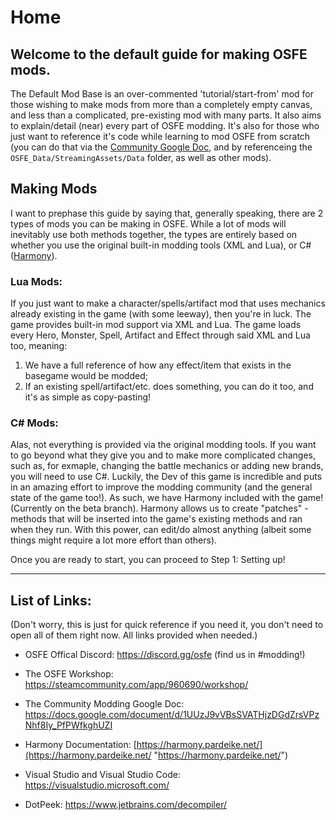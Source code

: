# Home

## Welcome to the default guide for making OSFE mods.
The Default Mod Base is an over-commented 'tutorial/start-from' mod for those wishing to make mods from more than a completely empty canvas, and less than a complicated, pre-existing mod with many parts. It also aims to explain/detail (near) every part of OSFE modding. It's also for those who just want to reference it's code while learning to mod OSFE from scratch (you can do that via the [Community Google Doc](https://docs.google.com/document/d/1UUzJ9vVBsSVATHjzDGdZrsVPzNhf8Iy_PfPWfkghUZI), and by referenceing the `OSFE_Data/StreamingAssets/Data` folder, as well as other mods).

## Making Mods
I want to prephase this guide by saying that, generally speaking, there are 2 types of mods you can be making in OSFE. While a lot of mods will inevitably use both methods together, the types are entirely based on whether you use the original built-in modding tools (XML and Lua), or C# ([Harmony](https://harmony.pardeike.net/)). 

### Lua Mods:
If you just want to make a character/spells/artifact mod that uses mechanics already existing in the game (with some leeway), then you're in luck. The game provides built-in mod support via XML and Lua. The game loads every Hero, Monster, Spell, Artifact and Effect through said XML and Lua too, meaning:
1. We have a full reference of how any effect/item that exists in the basegame would be modded;
2. If an existing spell/artifact/etc. does something, you can do it too, and it's as simple as copy-pasting!

### C# Mods:
Alas, not everything is provided via the original modding tools. If you want to go beyond what they give you and to make more complicated changes, such as, for exmaple, changing the battle mechanics or adding new brands, you will need to use C#. 
Luckily, the Dev of this game is incredible and puts in an amazing effort to improve the modding community (and the general state of the game too!). As such, we have Harmony included with the game! (Currently on the beta branch).
Harmony allows us to create "patches" - methods that will be inserted into the game's existing methods and ran when they run. With this power, can edit/do almost anything (albeit some things might require a lot more effort than others).

Once you are ready to start, you can proceed to Step 1: Setting up!
***

## List of Links:
(Don't worry, this is just for quick reference if you need it, you don't need to open all of them right now. All links provided when needed.)

* OSFE Offical Discord: https://discord.gg/osfe (find us in #modding!)

* The OSFE Workshop: https://steamcommunity.com/app/960690/workshop/

* The Community Modding Google Doc: https://docs.google.com/document/d/1UUzJ9vVBsSVATHjzDGdZrsVPzNhf8Iy_PfPWfkghUZI

* Harmony Documentation: [https://harmony.pardeike.net/](https://harmony.pardeike.net/ "https://harmony.pardeike.net/")

* Visual Studio and Visual Studio Code: https://visualstudio.microsoft.com/ 

* DotPeek: https://www.jetbrains.com/decompiler/
<!--stackedit_data:
eyJwcm9wZXJ0aWVzIjoidGl0bGU6IE9TRkUgTW9kZGluZ1xuYX
V0aG9yOiBHcmVtaW91c1xuIiwiaGlzdG9yeSI6WzE3Nzg5NDM1
NzEsLTE1MjQ5MzEzOTddfQ==
-->